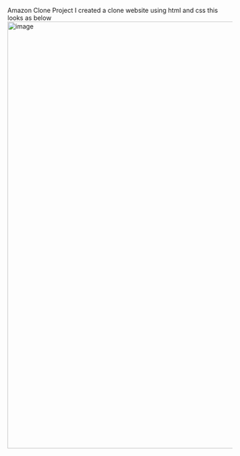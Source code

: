 Amazon Clone Project
I created a clone website using html and css 
this looks as below 
<img width="957" alt="image" src="https://github.com/ShakuntalaDS/test-project/assets/109459286/ecf69508-cc11-4e8e-b058-fab96e715a41">
